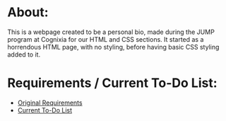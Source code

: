 # About:
This is a webpage created to be a personal bio, made during the JUMP program at Cognixia for our HTML and CSS sections. It started as a horrendous HTML page, with no styling, before having basic CSS styling added to it.

# Requirements / Current To-Do List:
- [Original Requirements](requirements.md)
- [Current To-Do List](requirements.md)
